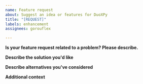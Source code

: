```yaml
---
name: Feature request
about: Suggest an idea or features for DuoXPy
title: "[REQUEST]"
labels: enhancement
assignees: gorouflex

---
```


**Is your feature request related to a problem? Please describe.**

**Describe the solution you'd like**

**Describe alternatives you've considered**

**Additional context**
